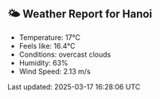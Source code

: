 <!-- WEATHER-START -->
## 🌤 Weather Report for Hanoi

- Temperature: 17°C
- Feels like: 16.4°C
- Conditions: overcast clouds
- Humidity: 63%
- Wind Speed: 2.13 m/s

Last updated: 2025-03-17 16:28:06 UTC
<!-- WEATHER-END -->
